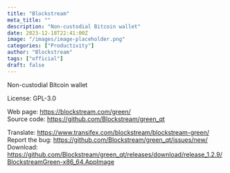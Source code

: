 ```yaml
---
title: "Blockstream"
meta_title: ""
description: "Non-custodial Bitcoin wallet"
date: 2023-12-18T22:41:00Z
image: "/images/image-placeholder.png"
categories: ["Productivity"]
author: "Blockstream"
tags: ["official"]
draft: false
---
```


Non-custodial Bitcoin wallet

License: GPL-3.0

Web page: https://blockstream.com/green/  
Source code: https://github.com/Blockstream/green_qt

Translate: https://www.transifex.com/blockstream/blockstream-green/  
Report the bug: https://github.com/Blockstream/green_qt/issues/new/  
Download: https://github.com/Blockstream/green_qt/releases/download/release_1.2.9/BlockstreamGreen-x86_64.AppImage
